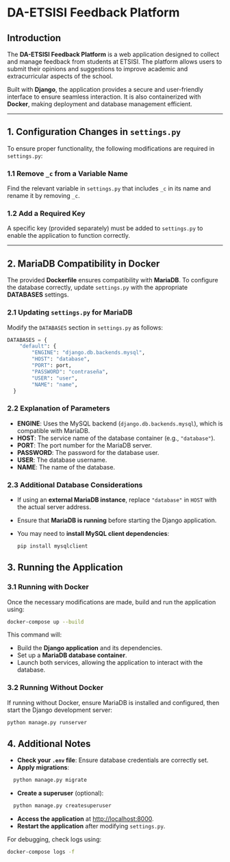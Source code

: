 # DA-ETSISI Feedback Platform

## Introduction

The **DA-ETSISI Feedback Platform** is a web application designed to collect and manage feedback from students at ETSISI. The platform allows users to submit their opinions and suggestions to improve academic and extracurricular aspects of the school.  

Built with **Django**, the application provides a secure and user-friendly interface to ensure seamless interaction. It is also containerized with **Docker**, making deployment and database management efficient.  

---

## 1. Configuration Changes in `settings.py`

To ensure proper functionality, the following modifications are required in `settings.py`:

### 1.1 Remove `_c` from a Variable Name

Find the relevant variable in `settings.py` that includes `_c` in its name and rename it by removing `_c`.

### 1.2 Add a Required Key

A specific key (provided separately) must be added to `settings.py` to enable the application to function correctly.

---

## 2. MariaDB Compatibility in Docker

The provided **Dockerfile** ensures compatibility with **MariaDB**. To configure the database correctly, update `settings.py` with the appropriate **DATABASES** settings.

### 2.1 Updating `settings.py` for MariaDB

Modify the `DATABASES` section in `settings.py` as follows:

``` python
DATABASES = {
    "default": {
        "ENGINE": "django.db.backends.mysql",
        "HOST": "database",
        "PORT": port,
        "PASSWORD": "contraseña",
        "USER": "user",
        "NAME": "name",
  }
```
### 2.2 Explanation of Parameters

- **ENGINE**: Uses the MySQL backend (`django.db.backends.mysql`), which is compatible with MariaDB.
- **HOST**: The service name of the database container (e.g., `"database"`).
- **PORT**: The port number for the MariaDB server.
- **PASSWORD**: The password for the database user.
- **USER**: The database username.
- **NAME**: The name of the database.

### 2.3 Additional Database Considerations

- If using an **external MariaDB instance**, replace `"database"` in `HOST` with the actual server address.
- Ensure that **MariaDB is running** before starting the Django application.
- You may need to **install MySQL client dependencies**:

  ```sh
  pip install mysqlclient

## 3. Running the Application

### 3.1 Running with Docker

Once the necessary modifications are made, build and run the application using:

```sh
docker-compose up --build
```

This command will:

- Build the **Django application** and its dependencies.
- Set up a **MariaDB database container**.
- Launch both services, allowing the application to interact with the database.

### 3.2 Running Without Docker

If running without Docker, ensure MariaDB is installed and configured, then start the Django development server:

```sh
python manage.py runserver
```

## 4. Additional Notes

- **Check your `.env` file**: Ensure database credentials are correctly set.
- **Apply migrations**: 

```sh
  python manage.py migrate
```
- **Create a superuser** (optional):

```sh
  python manage.py createsuperuser
```

- **Access the application** at [http://localhost:8000](http://localhost:8000).
- **Restart the application** after modifying `settings.py`.

For debugging, check logs using:

``` sh
docker-compose logs -f
```